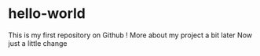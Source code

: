 # hello-world
This is my first repository on Github !
More about my project a bit later
Now just a little change
